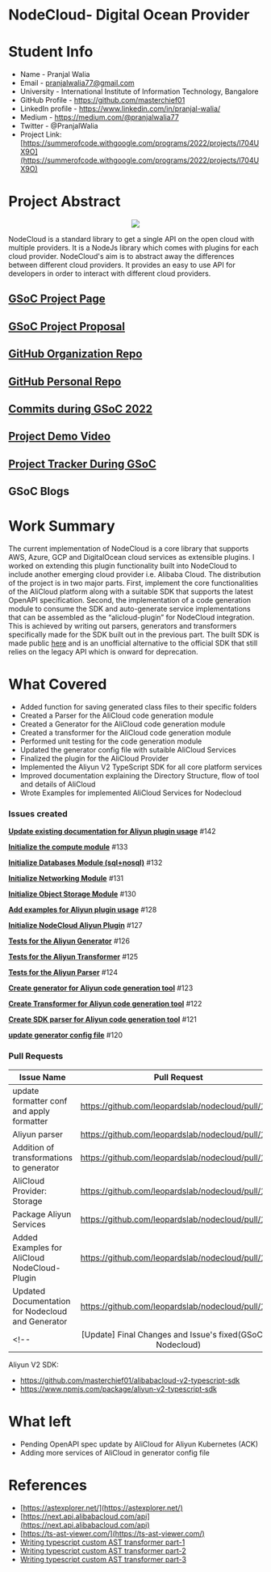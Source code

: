 # NodeCloud- Digital Ocean Provider

# Student Info

- Name - Pranjal Walia
- Email - pranjalwalia77@gmail.com
- University - International Institute of Information Technology, Bangalore
- GitHub Profile - https://github.com/masterchief01
- LinkedIn profile - https://www.linkedin.com/in/pranjal-walia/
- Medium - https://medium.com/@pranjalwalia77
- Twitter - @PranjalWalia
- Project Link: [https://summerofcode.withgoogle.com/programs/2022/projects/l704UX9O](https://summerofcode.withgoogle.com/programs/2022/projects/l704UX9O)

# Project Abstract

<p align="center">
  <img src="https://raw.githubusercontent.com/leopardslab/nodecloud/master/assets/logo.png" >
</p>

NodeCloud is a standard library to get a single API on the open cloud with multiple providers. It is a NodeJs library which comes with plugins for each cloud provider. NodeCloud's aim is to abstract away the differences between different cloud providers. It provides an easy to use API for developers in order to interact with different cloud providers.

## [GSoC Project Page](https://summerofcode.withgoogle.com/programs/2022/projects/l704UX9O)

## [GSoC Project Proposal](https://drive.google.com/file/d/1BYR_VZminLjZbCYpJsJskanSX4zSQQ0-/view?usp=sharing)

## [GitHub Organization Repo](https://github.com/leopardslab/nodecloud)

## [GitHub Personal Repo](https://github.com/masterchief01/nodecloud)

## [Commits during GSoC 2022](https://github.com/leopardslab/nodecloud/commits?author=masterchief01)

## [Project Demo Video]()

## [Project Tracker During GSoC](https://complex-wall-1d1.notion.site/GSoC-22-SCoRe-Lab-34d63054e89f426fb380defddc630c32)

## GSoC Blogs


# Work Summary

The current implementation of NodeCloud is a core library that supports AWS, Azure, GCP and DigitalOcean cloud services as extensible plugins. I worked on extending this plugin functionality built into NodeCloud to include another emerging cloud provider i.e. Alibaba Cloud. The distribution of the project is in two major parts. First, implement the core functionalities of the AliCloud platform along with a suitable SDK that supports the latest OpenAPI specification. Second, the implementation of a code generation module to consume the SDK and auto-generate service implementations that can be assembled as the “alicloud-plugin” for NodeCloud integration. This is achieved by writing out parsers, generators and transformers specifically made for the SDK built out in the previous part. The built SDK is made public [here](https://github.com/masterchief01/alibabacloud-v2-typescript-sdk/) and is an unofficial alternative to the official SDK that still relies on the legacy API which is onward for deprecation.

# What Covered

- Added function for saving generated class files to their specific folders
- Created a Parser for the AliCloud code generation module
- Created a Generator for the AliCloud code generation module
- Created a transformer for the AliCloud code generation module
- Performed unit testing for the code generation module
- Updated the generator config file with sutaible AliCloud Services
- Finalized the plugin for the AliCloud Provider
- Implemented the Aliyun V2 TypeScript SDK for all core platform services
- Improved documentation explaining the Directory Structure, flow of tool and details of AliCloud
- Wrote Examples for implemented AliCloud Services for Nodecloud

### Issues created
**[Update existing documentation for Aliyun plugin usage](https://github.com/leopardslab/nodecloud/issues/142)** #142

**[Initialize the compute module](https://github.com/leopardslab/nodecloud/issues/133)** #133

**[Initialize Databases Module (sql+nosql)](https://github.com/leopardslab/nodecloud/issues/132)** #132

**[Initialize Networking Module](https://github.com/leopardslab/nodecloud/issues/131)** #131

**[Initialize Object Storage Module](https://github.com/leopardslab/nodecloud/issues/130)** #130

**[Add examples for Aliyun plugin usage](https://github.com/leopardslab/nodecloud/issues/128)** #128

**[Initialize NodeCloud Aliyun Plugin](https://github.com/leopardslab/nodecloud/issues/127)** #127

**[Tests for the Aliyun Generator](https://github.com/leopardslab/nodecloud/issues/126)** #126

**[Tests for the Aliyun Transformer](https://github.com/leopardslab/nodecloud/issues/125)** #125

**[Tests for the Aliyun Parser](https://github.com/leopardslab/nodecloud/issues/124)** #124

**[Create generator for Aliyun code generation tool](https://github.com/leopardslab/nodecloud/issues/123)** #123

**[Create Transformer for Aliyun code generation tool](https://github.com/leopardslab/nodecloud/issues/122)** #122

**[Create SDK parser for Aliyun code generation tool](https://github.com/leopardslab/nodecloud/issues/121)** #121

**[update generator config file](https://github.com/leopardslab/nodecloud/issues/120)** #120

### Pull Requests

| Issue Name                                                  |                   Pull Request                    |                                                                                                                                                                                                                                    Linked Issue |
| ----------------------------------------------------------- | :-----------------------------------------------: | ----------------------------------------------------------------------------------------------------------------------------------------------------------------------------------------------------------------------------------------------: |
| update formatter conf and apply formatter                   | https://github.com/leopardslab/nodecloud/pull/137 |                                                                                                                                                                                     [#116](https://github.com/leopardslab/nodecloud/issues/116) |
| Aliyun parser                                               | https://github.com/leopardslab/nodecloud/pull/138 |                                                                                                                         [#121](https://github.com/leopardslab/nodecloud/issues/121) [#124](https://github.com/leopardslab/nodecloud/issues/124) |
| Addition of transformations to generator                    | https://github.com/leopardslab/nodecloud/pull/139 | [#122](https://github.com/leopardslab/nodecloud/issues/122) [#123](https://github.com/leopardslab/nodecloud/issues/123) [#125](https://github.com/leopardslab/nodecloud/issues/125) [#126](https://github.com/leopardslab/nodecloud/issues/126) |
| AliCloud Provider: Storage                                  | https://github.com/leopardslab/nodecloud/pull/140 |                                                                                                                                                                                     [#127](https://github.com/leopardslab/nodecloud/issues/127) |
| Package Aliyun Services                                     | https://github.com/leopardslab/nodecloud/pull/141 |                                                                                                                         [#127](https://github.com/leopardslab/nodecloud/issues/127) [#120](https://github.com/leopardslab/nodecloud/issues/120) |
| Added Examples for AliCloud NodeCloud-Plugin       | https://github.com/leopardslab/nodecloud/pull/144 |                                                                                                                                                                                       [#128](https://github.com/leopardslab/nodecloud/issues/128) |
| Updated Documentation for Nodecloud and Generator  | https://github.com/leopardslab/nodecloud/pull/143 | [#142](https://github.com/leopardslab/nodecloud/issues/142)                          |                                                                                                                                                                                                                                                 |
<!-- | [Update] Final Changes and Issue's fixed(GSoC'22 Nodecloud) | https://github.com/leopardslab/nodecloud/pull/108 |                                                                                                                                                                                                                                                 | -->

Aliyun V2 SDK:

- https://github.com/masterchief01/alibabacloud-v2-typescript-sdk
- https://www.npmjs.com/package/aliyun-v2-typescript-sdk

# What left

- Pending OpenAPI spec update by AliCloud for Aliyun Kubernetes (ACK)
- Adding more services of AliCloud in generator config file

# References

- [https://astexplorer.net/](https://astexplorer.net/)
- [https://next.api.alibabacloud.com/api](https://next.api.alibabacloud.com/api)
- [https://ts-ast-viewer.com/](https://ts-ast-viewer.com/)
- [Writing typescript custom AST transformer part-1](https://levelup.gitconnected.com/writing-typescript-custom-ast-transformer-part-1-7585d6916819)
- [Writing typescript custom AST transformer part-2](https://levelup.gitconnected.com/writing-typescript-custom-ast-transformer-part-2-5322c2b1660e)
- [Writing typescript custom AST transformer part-3](https://levelup.gitconnected.com/writing-typescript-custom-ast-transformer-part-3-93b6238ae21f)
